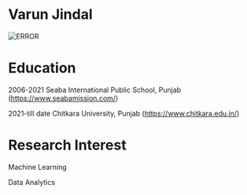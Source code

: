 # Varun Jindal


![ERROR](https://cdn.pixabay.com/photo/2018/01/14/23/12/nature-3082832__480.jpg)

# Education

2006-2021 Seaba International Public School, Punjab
(<https://www.seabamission.com/>)

2021-till date Chitkara University, Punjab
(<https://www.chitkara.edu.in/>)

# Research Interest

Machine Learning

Data Analytics